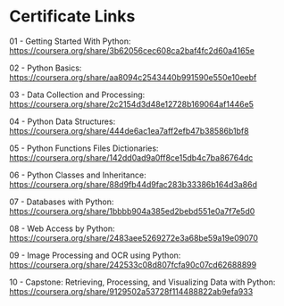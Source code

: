 # Certificate Links

01 - Getting Started With Python: https://coursera.org/share/3b62056cec608ca2baf4fc2d60a4165e

02 - Python Basics: https://coursera.org/share/aa8094c2543440b991590e550e10eebf

03 - Data Collection and Processing: https://coursera.org/share/2c2154d3d48e12728b169064af1446e5

04 - Python Data Structures: https://coursera.org/share/444de6ac1ea7aff2efb47b38586b1bf8

05 - Python Functions Files Dictionaries: https://coursera.org/share/142dd0ad9a0ff8ce15db4c7ba86764dc

06 - Python Classes and Inheritance: https://coursera.org/share/88d9fb44d9fac283b33386b164d3a86d

07 - Databases with Python: https://coursera.org/share/1bbbb904a385ed2bebd551e0a7f7e5d0

08 - Web Access by Python: https://coursera.org/share/2483aee5269272e3a68be59a19e09070

09 - Image Processing and OCR using Python: https://coursera.org/share/242533c08d807fcfa90c07cd62688899

10 - Capstone: Retrieving, Processing, and Visualizing Data with Python: https://coursera.org/share/9129502a53728f114488822ab9efa933